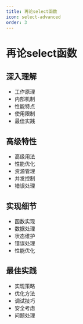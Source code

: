```yaml
---
title: 再论select函数
icon: select-advanced
order: 3
---
```


# 再论select函数

## 深入理解
- 工作原理
- 内部机制
- 性能特点
- 使用限制
- 最佳实践

## 高级特性
- 高级用法
- 性能优化
- 资源管理
- 并发控制
- 错误处理

## 实现细节
- 函数实现
- 数据处理
- 状态维护
- 错误处理
- 性能优化

## 最佳实践
- 实现策略
- 优化方法
- 调试技巧
- 安全考虑
- 问题处理
